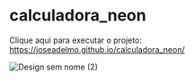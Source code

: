 # calculadora_neon

Clique aqui para executar o projeto: https://joseadelmo.github.io/calculadora_neon/

![Design sem nome (2)](https://user-images.githubusercontent.com/99682808/232891825-7691f91d-3c47-4402-99c0-256c843408e2.png)
